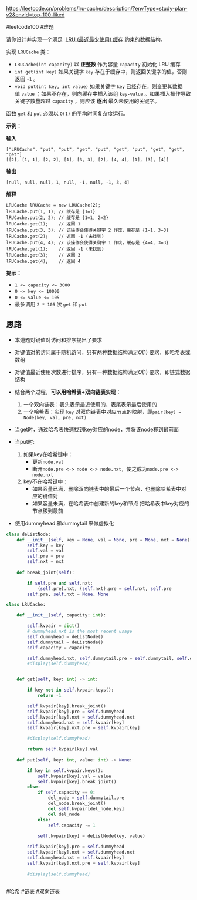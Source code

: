 https://leetcode.cn/problems/lru-cache/description/?envType=study-plan-v2&envId=top-100-liked

#leetcode100 #难题

请你设计并实现一个满足  [LRU (最近最少使用) 缓存](https://baike.baidu.com/item/LRU) 约束的数据结构。

实现 `LRUCache` 类：

- `LRUCache(int capacity)` 以 **正整数** 作为容量 `capacity` 初始化 LRU 缓存
- `int get(int key)` 如果关键字 `key` 存在于缓存中，则返回关键字的值，否则返回 `-1` 。
- `void put(int key, int value)` 如果关键字 `key` 已经存在，则变更其数据值 `value` ；如果不存在，则向缓存中插入该组 `key-value` 。如果插入操作导致关键字数量超过 `capacity` ，则应该 **逐出** 最久未使用的关键字。

函数 `get` 和 `put` 必须以 `O(1)` 的平均时间复杂度运行。

**示例：**

**输入**
```
["LRUCache", "put", "put", "get", "put", "get", "put", "get", "get", "get"]
[[2], [1, 1], [2, 2], [1], [3, 3], [2], [4, 4], [1], [3], [4]]
```
**输出**
```
[null, null, null, 1, null, -1, null, -1, 3, 4]
```

**解释**
```
LRUCache lRUCache = new LRUCache(2);
lRUCache.put(1, 1); // 缓存是 {1=1}
lRUCache.put(2, 2); // 缓存是 {1=1, 2=2}
lRUCache.get(1);    // 返回 1
lRUCache.put(3, 3); // 该操作会使得关键字 2 作废，缓存是 {1=1, 3=3}
lRUCache.get(2);    // 返回 -1 (未找到)
lRUCache.put(4, 4); // 该操作会使得关键字 1 作废，缓存是 {4=4, 3=3}
lRUCache.get(1);    // 返回 -1 (未找到)
lRUCache.get(3);    // 返回 3
lRUCache.get(4);    // 返回 4
```

**提示：**

- `1 <= capacity <= 3000`
- `0 <= key <= 10000`
- `0 <= value <= 105`
- 最多调用 `2 * 105` 次 `get` 和 `put`

## 思路

- 本道题对键值对访问和排序提出了要求
- 对键值对的访问属于随机访问，只有两种数据结构满足$O(1)$ 要求，即哈希表或数组
- 对键值最近使用次数进行排序，只有一种数据结构满足$O(1)$ 要求，即链式数据结构
- 结合两个过程，**可以用哈希表+双向链表实现**：
  1. 一个双向链表：表头表示最近使用的，表尾表示最后使用的
  2. 一个哈希表：实现 `key` 对双向链表中对应节点的映射，即`pair[key] = Node(key, val, pre, nxt)`

- 当get时，通过哈希表快速找到key对应的node，并将该node移到最前面
- 当put时:
  1. 如果key在哈希键中：
     - 更新`node.val`
     - 断开`node.pre <-> node <-> node.nxt`，使之成为`node.pre <-> node.nxt`
  2. key不在哈希键中：
     - 如果容量已满，删除双向链表中的最后一个节点，也删除哈希表中对应的键值对
     - 如果容量未满，在哈希表中创建新的key和节点
  把哈希表中key对应的节点移到最前
- 使用dummyhead 和dummytail 来做虚拟化


```python
class deListNode:
    def __init__(self, key = None, val = None, pre = None, nxt = None):
        self.key = key
        self.val = val
        self.pre = pre
        self.nxt = nxt
    
    def break_joint(self):

        if self.pre and self.nxt:
            (self.pre).nxt, (self.nxt).pre = self.nxt, self.pre
        self.pre, self.nxt = None, None

class LRUCache:

    def __init__(self, capacity: int):

        self.kvpair = dict()
        # dummyhead.nxt is the most recent usage
        self.dummyhead = deListNode()
        self.dummytail = deListNode()
        self.capacity = capacity

        self.dummyhead.nxt, self.dummytail.pre = self.dummytail, self.dummyhead
        #display(self.dummyhead)


    def get(self, key: int) -> int:

        if key not in self.kvpair.keys():
            return -1

        self.kvpair[key].break_joint()
        self.kvpair[key].pre = self.dummyhead
        self.kvpair[key].nxt = self.dummyhead.nxt
        self.dummyhead.nxt = self.kvpair[key]
        self.kvpair[key].nxt.pre = self.kvpair[key]

        #display(self.dummyhead)

        return self.kvpair[key].val
        
    def put(self, key: int, value: int) -> None:

        if key in self.kvpair.keys():
            self.kvpair[key].val = value
            self.kvpair[key].break_joint()
        else:
            if self.capacity == 0:
                del_node = self.dummytail.pre
                del_node.break_joint()
                del self.kvpair[del_node.key]
                del del_node
            else:
                self.capacity -= 1
    
            self.kvpair[key] = deListNode(key, value)

        self.kvpair[key].pre = self.dummyhead
        self.kvpair[key].nxt = self.dummyhead.nxt
        self.dummyhead.nxt = self.kvpair[key]
        self.kvpair[key].nxt.pre = self.kvpair[key]
        
        #display(self.dummyhead)
            
```

#哈希 #链表 #双向链表